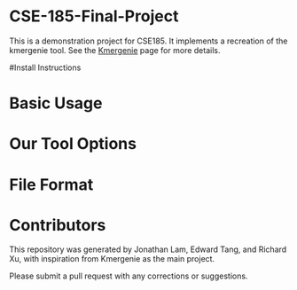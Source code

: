 # CSE-185-Final-Project

This is a demonstration project for CSE185. It implements a recreation of the kmergenie tool. See the [Kmergenie](http://kmergenie.bx.psu.edu/) page for more details.

#Install Instructions

# Basic Usage

# Our Tool Options

# File Format

# Contributors

This repository was generated by Jonathan Lam, Edward Tang, and Richard Xu, with inspiration from Kmergenie as the main project.

Please submit a pull request with any corrections or suggestions.
